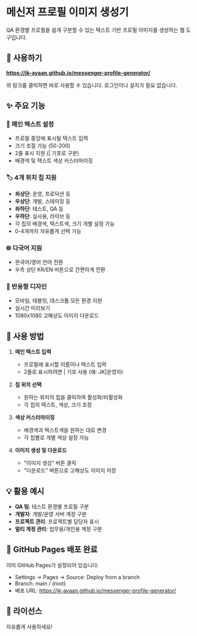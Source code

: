 # 메신저 프로필 이미지 생성기

QA 환경별 프로필을 쉽게 구분할 수 있는 텍스트 기반 프로필 이미지를 생성하는 웹 도구입니다.

## 🔗 사용하기

**https://jk-ayaan.github.io/messenger-profile-generator/**

위 링크를 클릭하면 바로 사용할 수 있습니다. 로그인이나 설치가 필요 없습니다.

## ✨ 주요 기능

### 🎯 메인 텍스트 설정
- 프로필 중앙에 표시될 텍스트 입력
- 크기 조절 가능 (50-200)
- 2줄 표시 지원 (| 기호로 구분)
- 배경색 및 텍스트 색상 커스터마이징

### 🏷️ 4개 위치 칩 지원
- **좌상단**: 운영, 프로덕션 등
- **우상단**: 개발, 스테이징 등
- **좌하단**: 테스트, QA 등
- **우하단**: 실사용, 라이브 등
- 각 칩의 배경색, 텍스트색, 크기 개별 설정 가능
- 0-4개까지 자유롭게 선택 가능

### 🌐 다국어 지원
- 한국어/영어 언어 전환
- 우측 상단 KR/EN 버튼으로 간편하게 전환

### 📱 반응형 디자인
- 모바일, 태블릿, 데스크톱 모든 환경 지원
- 실시간 미리보기
- 1080x1080 고해상도 이미지 다운로드

## 📖 사용 방법

1. **메인 텍스트 입력**
   - 프로필에 표시할 이름이나 텍스트 입력
   - 2줄로 표시하려면 | 기호 사용 (예: JK|운영자)

2. **칩 위치 선택**
   - 원하는 위치의 칩을 클릭하여 활성화/비활성화
   - 각 칩의 텍스트, 색상, 크기 조정

3. **색상 커스터마이징**
   - 배경색과 텍스트색을 원하는 대로 변경
   - 각 칩별로 개별 색상 설정 가능

4. **이미지 생성 및 다운로드**
   - "이미지 생성" 버튼 클릭
   - "다운로드" 버튼으로 고해상도 이미지 저장

## 💡 활용 예시

- **QA 팀**: 테스트 환경별 프로필 구분
- **개발자**: 개발/운영 서버 계정 구분
- **프로젝트 관리**: 프로젝트별 담당자 표시
- **멀티 계정 관리**: 업무용/개인용 계정 구분

## 🚀 GitHub Pages 배포 완료

이미 GitHub Pages가 설정되어 있습니다:
- Settings → Pages → Source: Deploy from a branch
- Branch: main / (root)
- 배포 URL: https://jk-ayaan.github.io/messenger-profile-generator/

## 📄 라이선스

자유롭게 사용하세요!